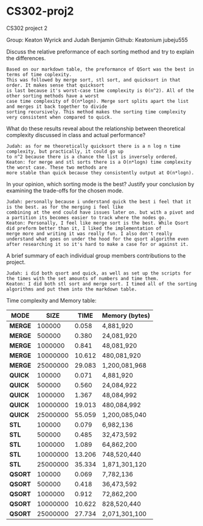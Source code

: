 # CS302-proj2
CS302 project 2

Group:  Keaton Wyrick and Judah Benjamin
Github:   Keatonium         jubeju555


Discuss the relative preformance of each sorting method and try to explain the differences.

    Based on our markdown table, the preformance of QSort was the best in terms of time coplexity. 
    This was followed by merge sort, stl sort, and quicksort in that order. It makes sense that quicksort 
    is last because it's worst-case time complexity is 0(n^2). All of the other sorting methods have a worst
    case time complexity of O(n*logn). Merge sort splits apart the list and merges it back together to divide 
    sorting recursively. This method makes the sorting time complexity very consistent when compared to quick.
    

What do these results reveal about the relationship between theoretical complexity discussed in class and actual performance?

    Judah: as for me theoretically quicksort there is a n log n time complexity, but practically, it could go up 
    to n^2 because there is a chance the list is inversely ordered. 
    Keaton: for merge and stl sorts there is a O(n*logn) time complexity the worst case. These two methods are 
    more stable than quick because they consistently output at O(n*logn).

In your opinion, which sorting mode is the best? Justify your conclusion by examining the trade-offs for the chosen mode.

    Judah: personally because i understand quick the best i feel that it is the best. as for the merging i feel like 
    combining at the end could have issues later on. but with a pivot and a partition its becomes easier to track where the nodes go. 
    Keaton: Personally, I feel like merge sort is the best. While Qsort did preform better than it, I liked the implementation of
    merge more and writing it was really fun. I also don't really understand what goes on under the hood for the qsort algorithm even 
    after researching it so it's hard to make a case for or against it.

A brief summary of each individual group members contributions to the project.

    Judah: i did both qsort and quick, as well as set up the scripts for the times with the set amounts of numbers and time them. 
    Keaton: I did both stl sort and merge sort. I timed all of the sorting algorithms and put them into the markdown table.


Time complexity and Memory table:

| **MODE**  | **SIZE** | **TIME** | Memory (bytes) |
| --------- | -------- | -------- | -------------- |
| **MERGE** | 100000   | 0.058    | 4,881,920      |
| **MERGE** | 500000   | 0.380    | 24,081,920     |
| **MERGE** | 1000000  | 0.841    | 48,081,920     |
| **MERGE** | 10000000 | 10.612   | 480,081,920    |
| **MERGE** | 25000000 | 29.083   | 1,200,081,968  |
| **QUICK** | 100000   | 0.071    | 4,881,920      |
| **QUICK** | 500000   | 0.560    | 24,084,922     |
| **QUICK** | 1000000  | 1.367    | 48,084,992     |
| **QUICK** | 10000000 | 19.013   | 480,084,992    |
| **QUICK** | 25000000 | 55.059   | 1,200,085,040  |
| **STL**   | 100000   | 0.079    | 6,982,136      |
| **STL**   | 500000   | 0.485    | 32,473,592     |
| **STL**   | 1000000  | 1.089    | 64,862,200     |
| **STL**   | 10000000 | 13.206   | 748,520,440    |
| **STL**   | 25000000 | 35.334   | 1,871,301,120  |
| **QSORT** | 100000   | 0.069    | 7,782,136      |
| **QSORT** | 500000   | 0.418    | 36,473,592     |
| **QSORT** | 1000000  | 0.912    | 72,862,200     |
| **QSORT** | 10000000 | 10.622   | 828,520,440    |
| **QSORT** | 25000000 | 27.734   | 2,071,301,100  |
